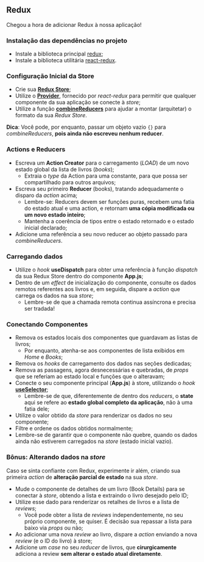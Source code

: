 ## Redux

Chegou a hora de adicionar Redux à nossa aplicação!

### Instalação das dependências no projeto

- Instale a biblioteca principal [redux](https://redux.js.org/introduction/installation#redux-core);
- Instale a biblioteca utilitária [react-redux](https://react-redux.js.org/introduction/quick-start#installation).

### Configuração Inicial da Store
- Crie sua [**Redux Store**](https://redux.js.org/recipes/configuring-your-store#creating-the-store);
- Utilize o [**Provider**](https://redux.js.org/recipes/configuring-your-store#creating-the-store), fornecido por *react-redux* para permitir que qualquer componente da sua aplicação se conecte à *store*;
- Utilize a função [**combineReducers**](https://redux.js.org/api/combinereducers#reducersindexjs) para ajudar a montar (arquitetar) o formato da sua *Redux Store*.

**Dica**: Você pode, por enquanto, passar um objeto vazio `{}` para *combineReducers*, **pois ainda não escreveu nenhum reducer**.

### Actions e Reducers
- Escreva um **Action Creator** para o carregamento (*LOAD*) de um novo estado global da lista de livros (*books*);
  - Extraia o *type* da Action para uma constante, para que possa ser compartilhado para outros arquivos;
- Escreva seu primeiro **Reducer** (books), tratando adequadamente o disparo da *action* acima;
  - Lembre-se: Reducers devem ser funções puras, recebem uma fatia do estado atual e uma action, e retornam **uma cópia modificada ou um novo estado inteiro**;
  - Mantenha a coerência de tipos entre o estado retornado e o estado inicial declarado;
- Adicione uma referência a seu novo reducer ao objeto passado para *combineReducers*.

### Carregando dados
- Utilize o *hook* **useDispatch** para obter uma referência à função *dispatch* da sua Redux Store dentro do componente **App.js**;
- Dentro de um *effect* de inicialização do componente, consulte os dados remotos referentes aos livros e, em seguida, dispare a *action* que carrega os dados na sua *store*;
  - Lembre-se de que a chamada remota continua assíncrona e precisa ser tradada!

### Conectando Componentes
- Remova os estados locais dos componentes que guardavam as listas de livros;
  - Por enquanto, atenha-se aos componentes de lista exibidos em *Home* e *Books*;
- Remova os *hooks* de carregamento dos dados nas seções dedicadas;
- Remova as passagens, agora desnecessárias e quebradas, de *props* que se referiam ao estado local e funções que o alteravam;
- Conecte o seu componente principal (**App.js**) à store, utilizando o *hook* [**useSelector**](https://react-redux.js.org/7.1/api/hooks#useselector-examples);
  - Lembre-se de que, diferentemente de dentro dos *reducers*, o **state** aqui se refere ao **estado global completo da aplicação**, não à uma fatia dele;
- Utilize o valor obtido da *store* para renderizar os dados no seu componente;
- Filtre e ordene os dados obtidos normalmente;
- Lembre-se de garantir que o componente não quebre, quando os dados ainda não estiverem carregados na *store* (estado inicial vazio).

### Bônus: Alterando dados na *store*
Caso se sinta confiante com Redux, experimente ir além, criando sua primeira *action* de **alteração parcial de estado** na sua *store*.
- Mude o componente de detalhes de um livro (Book Details) para se conectar à *store*, obtendo a lista e extraindo o livro desejado pelo ID;
- Utilize esse dado para renderizar os retalhes de livros e a lista de *reviews*;
  - Você pode obter a lista de *reviews* independentemente, no seu próprio componente, se quiser. É decisão sua repassar a lista para baixo via *props* ou não;
- Ao adicionar uma nova *review* ao livro, dispare a *action* enviando a nova *review* (e o ID do livro) à store;
- Adicione um *case* no seu *reducer* de livros, que **cirurgicamente** adiciona a review **sem alterar o estado atual diretamente**.